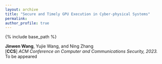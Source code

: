 ```yaml
---
layout: archive
title: "Secure and Timely GPU Execution in Cyber-physical Systems"
permalink:
author_profile: true
---
```


{% include base_path %}
                                 
**Jinwen Wang**, Yujie Wang, and Ning Zhang<br>
[**CCS**] <i>ACM Conference on Computer and Communications Security, 2023. </i>
<br>To be appeared          

